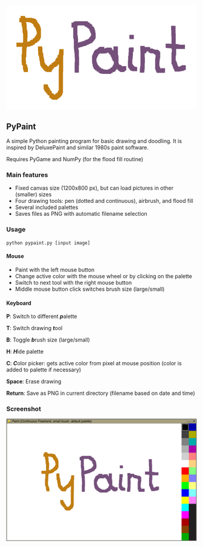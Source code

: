 ![logo](logo.png "PyPaint logo")

## PyPaint

A simple Python painting program for basic drawing and doodling. It is inspired by DeluxePaint and similar 1980s paint software.

Requires PyGame and NumPy (for the flood fill routine)

### Main features

* Fixed canvas size (1200x800 px), but can load pictures in other (smaller) sizes
* Four drawing tools: pen (dotted and continuous), airbrush, and flood fill
* Several included palettes
* Saves files as PNG with automatic filename selection

### Usage

    python pypaint.py [input image]

#### Mouse

* Paint with the left mouse button
* Change active color with the mouse wheel or by clicking on the palette
* Switch to next tool with the right mouse button
* Middle mouse button click switches brush size (large/small)

#### Keyboard

**P**: Switch to different ***p***alette

**T**: Switch drawing ***t***ool

**B**: Toggle ***b***rush size (large/small)

**H**: ***H***ide palette

**C**: ***C***olor picker: gets active color from pixel at mouse position
(color is added to palette if necessary)

**Space**: Erase drawing

**Return**: Save as PNG in current directory (filename based on date and time)

### Screenshot

![screenshot](screenshot.png "PyPaint screenshot")
